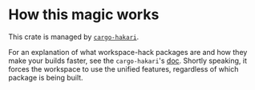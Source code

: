 # How this magic works

This crate is managed by [`cargo-hakari`](https://crates.io/crates/cargo-hakari).

For an explanation of what workspace-hack packages are and how they make your builds faster, see the `cargo-hakari`'s [doc](https://docs.rs/cargo-hakari/latest/cargo_hakari/about/index.html). Shortly speaking, it forces the workspace to use the unified features, regardless of which package is being built.

